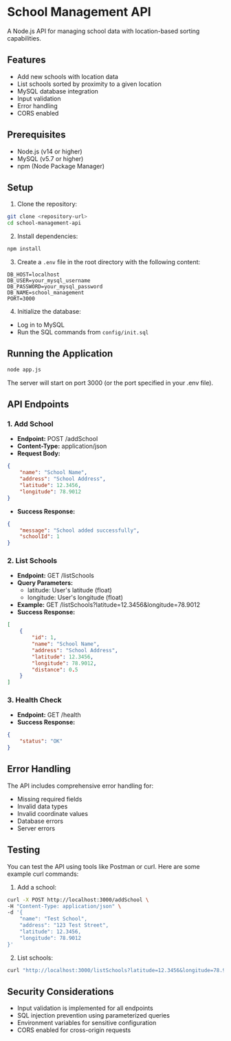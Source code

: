 # School Management API

A Node.js API for managing school data with location-based sorting capabilities.

## Features

- Add new schools with location data
- List schools sorted by proximity to a given location
- MySQL database integration
- Input validation
- Error handling
- CORS enabled

## Prerequisites

- Node.js (v14 or higher)
- MySQL (v5.7 or higher)
- npm (Node Package Manager)

## Setup

1. Clone the repository:
```bash
git clone <repository-url>
cd school-management-api
```

2. Install dependencies:
```bash
npm install
```

3. Create a `.env` file in the root directory with the following content:
```
DB_HOST=localhost
DB_USER=your_mysql_username
DB_PASSWORD=your_mysql_password
DB_NAME=school_management
PORT=3000
```

4. Initialize the database:
- Log in to MySQL
- Run the SQL commands from `config/init.sql`

## Running the Application

```bash
node app.js
```

The server will start on port 3000 (or the port specified in your .env file).

## API Endpoints

### 1. Add School
- **Endpoint:** POST /addSchool
- **Content-Type:** application/json
- **Request Body:**
```json
{
    "name": "School Name",
    "address": "School Address",
    "latitude": 12.3456,
    "longitude": 78.9012
}
```
- **Success Response:** 
```json
{
    "message": "School added successfully",
    "schoolId": 1
}
```

### 2. List Schools
- **Endpoint:** GET /listSchools
- **Query Parameters:**
  - latitude: User's latitude (float)
  - longitude: User's longitude (float)
- **Example:** GET /listSchools?latitude=12.3456&longitude=78.9012
- **Success Response:**
```json
[
    {
        "id": 1,
        "name": "School Name",
        "address": "School Address",
        "latitude": 12.3456,
        "longitude": 78.9012,
        "distance": 0.5
    }
]
```

### 3. Health Check
- **Endpoint:** GET /health
- **Success Response:**
```json
{
    "status": "OK"
}
```

## Error Handling

The API includes comprehensive error handling for:
- Missing required fields
- Invalid data types
- Invalid coordinate values
- Database errors
- Server errors

## Testing

You can test the API using tools like Postman or curl. Here are some example curl commands:

1. Add a school:
```bash
curl -X POST http://localhost:3000/addSchool \
-H "Content-Type: application/json" \
-d '{
    "name": "Test School",
    "address": "123 Test Street",
    "latitude": 12.3456,
    "longitude": 78.9012
}'
```

2. List schools:
```bash
curl "http://localhost:3000/listSchools?latitude=12.3456&longitude=78.9012"
```

## Security Considerations

- Input validation is implemented for all endpoints
- SQL injection prevention using parameterized queries
- Environment variables for sensitive configuration
- CORS enabled for cross-origin requests 